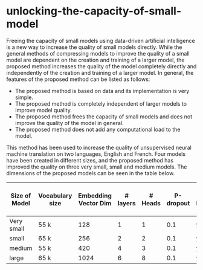# unlocking-the-capacity-of-small-model
Freeing the capacity of small models using data-driven artificial intelligence is a new way to increase the quality of small models directly.
While the general methods of compressing models to improve the quality of a small model are dependent on the creation and training of a larger model, the proposed method increases the quality of the model completely directly and independently of the creation and training of a larger model.
In general, the features of the proposed method can be listed as follows:
+ The proposed method is based on data and its implementation is very simple.
+ The proposed method is completely independent of larger models to improve model quality.
+ The proposed method frees the capacity of small models and does not improve the quality of the model in general.
+ The proposed method does not add any computational load to the model.

This method has been used to increase the quality of unsupervised neural machine translation on two languages, English and French. Four models have been created in different sizes, and the proposed method has improved the quality on three very small, small and medium models. The dimensions of the proposed models can be seen in the table below.

| Size of Model  | Vocabulary size | Embedding Vector Dim | # layers  | # Heads | P-dropout    | Input output Embedding Sharing  | # Model parameters |
| ------------- | ------------- | ------------- | ------------- |------------- | ------------- | ------------- | ------------- |
| Very small  |55 k   |128  | 1  |1  | 0.1  | yes | 15.5M  | 
| small       | 65 k  |256  | 2  |2  |  0.1 | yes  | 41.5 M  | 
| medium      | 55 k  |420  | 4  |3  | 0.1  | yes  | 70.7 M| 
| large       | 65 k  |1024 | 6  |8  | 0.1  | yes  | 314.3 M  |
					
